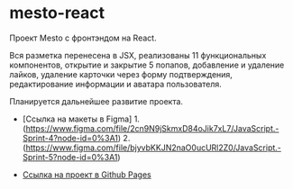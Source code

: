 # mesto-react

Проект Mesto с фронтэндом на React.

Вся разметка перенесена в JSX, реализованы 11 функциональных компонентов, открытие и закрытие 5 попапов, добавление и удаление лайков, удаление карточки через форму подтверждения, редактирование информации и аватара пользователя.

Планируется дальнейшее развитие проекта. 

* [Ссылка на макеты в Figma] 1. (https://www.figma.com/file/2cn9N9jSkmxD84oJik7xL7/JavaScript.-Sprint-4?node-id=0%3A1) 2. (https://www.figma.com/file/bjyvbKKJN2naO0ucURl2Z0/JavaScript.-Sprint-5?node-id=0%3A1)

* [Ссылка на проект в Github Pages](https://iartseva.github.io/mesto-react/)